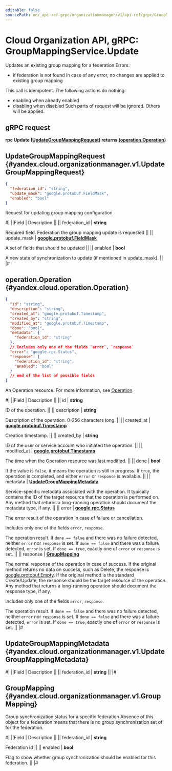```yaml
---
editable: false
sourcePath: en/_api-ref-grpc/organizationmanager/v1/api-ref/grpc/GroupMapping/update.md
---
```


# Cloud Organization API, gRPC: GroupMappingService.Update

Updates an existing group mapping for a federation
Errors:
- if federation is not found
In case of any error, no changes are applied to existing group mapping

This call is idempotent. The following actions do nothing:
- enabling when already enabled
- disabling when disabled
Such parts of request will be ignored. Others will be applied.

## gRPC request

**rpc Update ([UpdateGroupMappingRequest](#yandex.cloud.organizationmanager.v1.UpdateGroupMappingRequest)) returns ([operation.Operation](#yandex.cloud.operation.Operation))**

## UpdateGroupMappingRequest {#yandex.cloud.organizationmanager.v1.UpdateGroupMappingRequest}

```json
{
  "federation_id": "string",
  "update_mask": "google.protobuf.FieldMask",
  "enabled": "bool"
}
```

Request for updating group mapping configuration

#|
||Field | Description ||
|| federation_id | **string**

Required field. Federation the group mapping update is requested ||
|| update_mask | **[google.protobuf.FieldMask](https://developers.google.com/protocol-buffers/docs/reference/csharp/class/google/protobuf/well-known-types/field-mask)**

A set of fields that should be updated ||
|| enabled | **bool**

A new state of synchronization to update (if mentioned in update_mask). ||
|#

## operation.Operation {#yandex.cloud.operation.Operation}

```json
{
  "id": "string",
  "description": "string",
  "created_at": "google.protobuf.Timestamp",
  "created_by": "string",
  "modified_at": "google.protobuf.Timestamp",
  "done": "bool",
  "metadata": {
    "federation_id": "string"
  },
  // Includes only one of the fields `error`, `response`
  "error": "google.rpc.Status",
  "response": {
    "federation_id": "string",
    "enabled": "bool"
  }
  // end of the list of possible fields
}
```

An Operation resource. For more information, see [Operation](/docs/api-design-guide/concepts/operation).

#|
||Field | Description ||
|| id | **string**

ID of the operation. ||
|| description | **string**

Description of the operation. 0-256 characters long. ||
|| created_at | **[google.protobuf.Timestamp](https://developers.google.com/protocol-buffers/docs/reference/google.protobuf#timestamp)**

Creation timestamp. ||
|| created_by | **string**

ID of the user or service account who initiated the operation. ||
|| modified_at | **[google.protobuf.Timestamp](https://developers.google.com/protocol-buffers/docs/reference/google.protobuf#timestamp)**

The time when the Operation resource was last modified. ||
|| done | **bool**

If the value is `false`, it means the operation is still in progress.
If `true`, the operation is completed, and either `error` or `response` is available. ||
|| metadata | **[UpdateGroupMappingMetadata](#yandex.cloud.organizationmanager.v1.UpdateGroupMappingMetadata)**

Service-specific metadata associated with the operation.
It typically contains the ID of the target resource that the operation is performed on.
Any method that returns a long-running operation should document the metadata type, if any. ||
|| error | **[google.rpc.Status](https://cloud.google.com/tasks/docs/reference/rpc/google.rpc#status)**

The error result of the operation in case of failure or cancellation.

Includes only one of the fields `error`, `response`.

The operation result.
If `done == false` and there was no failure detected, neither `error` nor `response` is set.
If `done == false` and there was a failure detected, `error` is set.
If `done == true`, exactly one of `error` or `response` is set. ||
|| response | **[GroupMapping](#yandex.cloud.organizationmanager.v1.GroupMapping)**

The normal response of the operation in case of success.
If the original method returns no data on success, such as Delete,
the response is [google.protobuf.Empty](https://developers.google.com/protocol-buffers/docs/reference/google.protobuf#google.protobuf.Empty).
If the original method is the standard Create/Update,
the response should be the target resource of the operation.
Any method that returns a long-running operation should document the response type, if any.

Includes only one of the fields `error`, `response`.

The operation result.
If `done == false` and there was no failure detected, neither `error` nor `response` is set.
If `done == false` and there was a failure detected, `error` is set.
If `done == true`, exactly one of `error` or `response` is set. ||
|#

## UpdateGroupMappingMetadata {#yandex.cloud.organizationmanager.v1.UpdateGroupMappingMetadata}

#|
||Field | Description ||
|| federation_id | **string** ||
|#

## GroupMapping {#yandex.cloud.organizationmanager.v1.GroupMapping}

Group synchronization status for a specific federation
Absence of this object for a federation means that there is no group synchronization set of for the federation.

#|
||Field | Description ||
|| federation_id | **string**

Federation id ||
|| enabled | **bool**

Flag to show whether group synchronization should be enabled for this federation. ||
|#